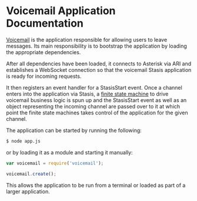 # Voicemail Application Documentation

[Voicemail](https://github.com/asterisk/node-voicemail) is the application responsible for allowing users to leave messages. Its main responsibility is to bootstrap the application by loading the appropriate dependencies.

After all dependencies have been loaded, it connects to Asterisk via ARI and establishes a WebSocket connection so that the voicemail Stasis application is ready for incoming requests.

It then registers an event handler for a StasisStart event. Once a channel enters into the application via Stasis, a [finite state machine](https://github.com/asterisk/node-voicemail-fsm) to drive voicemail business logic is spun up and the StasisStart event as well as an object representing the incoming channel are passed over to it at which point the finite state machines takes control of the application for the given channel.

The application can be started by running the following:

```bash
$ node app.js
```

or by loading it as a module and starting it manually:

```JavaScript
var voicemail = require('voicemail');

voicemail.create();
```

This allows the application to be run from a terminal or loaded as part of a larger application.
